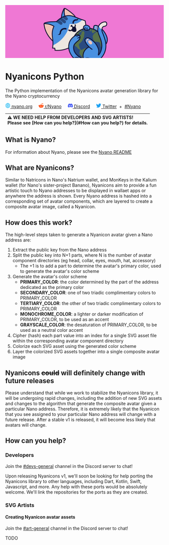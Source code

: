 ![Nyano](nyanicons/resources/media/banner-nyano-earth-1500x500.jpeg)

# Nyanicons Python

The Python implementation of the Nyanicons avatar generation library for the Nyano cryptocurrency

[<img src="nyanicons/resources/media/ico-www.png" width="16" height="16"> nyano.org](https://nyano.org)
&nbsp;&nbsp;&nbsp;&nbsp;[<img src="nyanicons/resources/media/ico-reddit.png" width="16" height="16"> r/Nyano](https://reddit.com/r/nyano/)
&nbsp;&nbsp;&nbsp;&nbsp;[<img src="nyanicons/resources/media/ico-discord.png" width="16" height="16"> Discord](https://discord.gg/bAeGuKpKtA)
&nbsp;&nbsp;&nbsp;&nbsp;[<img src="nyanicons/resources/media/ico-twitter.png" width="16" height="16"> Twitter](https://twitter.com/Nyanocrypto) &nbsp;+&nbsp; [#Nyano](https://twitter.com/search?q=%23Nyano)

| ⚠️ WE NEED HELP FROM DEVELOPERS AND SVG ARTISTS!<br>Please see [How can you help?](#How can you help?) for details. |
| :-- |

## What is Nyano?

For information about Nyano, please see the [Nyano README](README_NYANO)
  
## What are Nyanicons?

Similar to Natricons in Nano's Natrium wallet, and MonKeys in the Kalium wallet (for Nano's sister-project Banano), 
Nyanicons aim to provide a fun artistic touch to Nyano addresses to be displayed in wallaet apps or anywhere the address
is shown. Every Nyano address is hashed into a corresponding set of avatar components, which are layered to create a 
composite avatar image, called a Nyanicon. 

## How does this work?

The high-level steps taken to generate a Nyanicon avatar given a Nano address are:
1. Extract the public key from the Nano address
2. Split the public key into N+1 parts, where N is the number of avatar component directories (eg head, collar, eyes, mouth, hat, accessory)
   * The +1 is to add a part to determine the avatar's primary color, used to generate the avatar's color scheme
3. Generate the avatar's color scheme
   * **PRIMARY_COLOR**: the color determined by the part of the address dedicated as the primary color
   * **SECONDARY_COLOR**: one of two triadic complimentary colors to PRIMARY_COLOR
   * **TERTIARY_COLOR**: the other of two triadic complimentary colors to PRIMARY_COLOR
   * **MONOCHROME_COLOR**: a lighter or darker modification of PRIMARY_COLOR, to be used as an accent
   * **GRAYSCALE_COLOR**: the desaturation of PRIMARY_COLOR, to be used as a neutral color accent
4. Cipher (hash) each part value into an index for a single SVG asset file within the corresponding avatar component directory 
5. Colorize each SVG asset using the generated color scheme
6. Layer the colorized SVG assets together into a single composite avatar image 

## Nyanicons ~~could~~ will definitely change with future releases

Please understand that while we work to stabilize the Nyanicons library, it will be undergoing rapid changes, including 
the addition of new SVG assets and changes to the algorithm that generate the composite avatar given a particular Nano 
address. Therefore, it is extremely likely that the Nyanicon that you see assigned to your particular Nano address will 
change with a future release. After a stable v1 is released, it will become less likely that avatars will change.

## How can you help?

### Developers

Join the [#devs-general](https://discord.com/channels/903341738054258748/903478614757089310) channel in the Discord
server to chat!

Upon releasing Nyanicons v1, we'll soon be looking for help porting the Nyanicons library to other languages, 
including Dart, Kotlin, Swift, Javascript, and more. Any help with these ports would be absolutely welcome. We'll link
the repositories for the ports as they are created.

### SVG Artists

#### Creating Nyanicon avatar assets

Join the [#art-general](https://discord.com/channels/903341738054258748/903478579646595083) channel in the Discord
server to chat!

TODO
